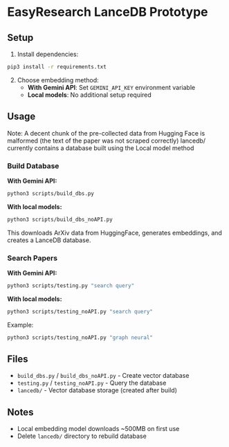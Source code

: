 # EasyResearch LanceDB Prototype

## Setup

1. Install dependencies:

```bash
pip3 install -r requirements.txt
```

2. Choose embedding method:
   - **With Gemini API**: Set `GEMINI_API_KEY` environment variable
   - **Local models**: No additional setup required

## Usage

Note: A decent chunk of the pre-collected data from Hugging Face is malformed (the text of the paper was not scraped correctly)
lancedb/ currently contains a database built using the Local model method

### Build Database

**With Gemini API:**

```bash
python3 scripts/build_dbs.py
```

**With local models:**

```bash
python3 scripts/build_dbs_noAPI.py
```

This downloads ArXiv data from HuggingFace, generates embeddings, and creates a LanceDB database.

### Search Papers

**With Gemini API:**

```bash
python3 scripts/testing.py "search query"
```

**With local models:**

```bash
python3 scripts/testing_noAPI.py "search query"
```

Example:

```bash
python3 scripts/testing_noAPI.py "graph neural"
```

## Files

- `build_dbs.py` / `build_dbs_noAPI.py` - Create vector database
- `testing.py` / `testing_noAPI.py` - Query the database
- `lancedb/` - Vector database storage (created after build)

## Notes

- Local embedding model downloads ~500MB on first use
- Delete `lancedb/` directory to rebuild database
